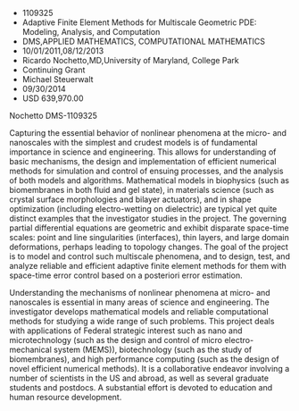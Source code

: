 
* 1109325
* Adaptive Finite Element Methods for Multiscale Geometric PDE: Modeling, Analysis, and Computation
* DMS,APPLIED MATHEMATICS, COMPUTATIONAL MATHEMATICS
* 10/01/2011,08/12/2013
* Ricardo Nochetto,MD,University of Maryland, College Park
* Continuing Grant
* Michael Steuerwalt
* 09/30/2014
* USD 639,970.00

Nochetto DMS-1109325

Capturing the essential behavior of nonlinear phenomena at the micro- and
nanoscales with the simplest and crudest models is of fundamental importance in
science and engineering. This allows for understanding of basic mechanisms, the
design and implementation of efficient numerical methods for simulation and
control of ensuing processes, and the analysis of both models and algorithms.
Mathematical models in biophysics (such as biomembranes in both fluid and gel
state), in materials science (such as crystal surface morphologies and bilayer
actuators), and in shape optimization (including electro-wetting on dielectric)
are typical yet quite distinct examples that the investigator studies in the
project. The governing partial differential equations are geometric and exhibit
disparate space-time scales: point and line singularities (interfaces), thin
layers, and large domain deformations, perhaps leading to topology changes. The
goal of the project is to model and control such multiscale phenomena, and to
design, test, and analyze reliable and efficient adaptive finite element methods
for them with space-time error control based on a posteriori error estimation.

Understanding the mechanisms of nonlinear phenomena at micro- and nanoscales is
essential in many areas of science and engineering. The investigator develops
mathematical models and reliable computational methods for studying a wide range
of such problems. This project deals with applications of Federal strategic
interest such as nano and microtechnology (such as the design and control of
micro electro-mechanical system (MEMS)), biotechnology (such as the study of
biomembranes), and high performance computing (such as the design of novel
efficient numerical methods). It is a collaborative endeavor involving a number
of scientists in the US and abroad, as well as several graduate students and
postdocs. A substantial effort is devoted to education and human resource
development.
